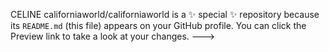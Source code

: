 CELINE
californiaworld/californiaworld is a ✨ special ✨ repository because its `README.md` (this file) appears on your GitHub profile.
You can click the Preview link to take a look at your changes.
--->

